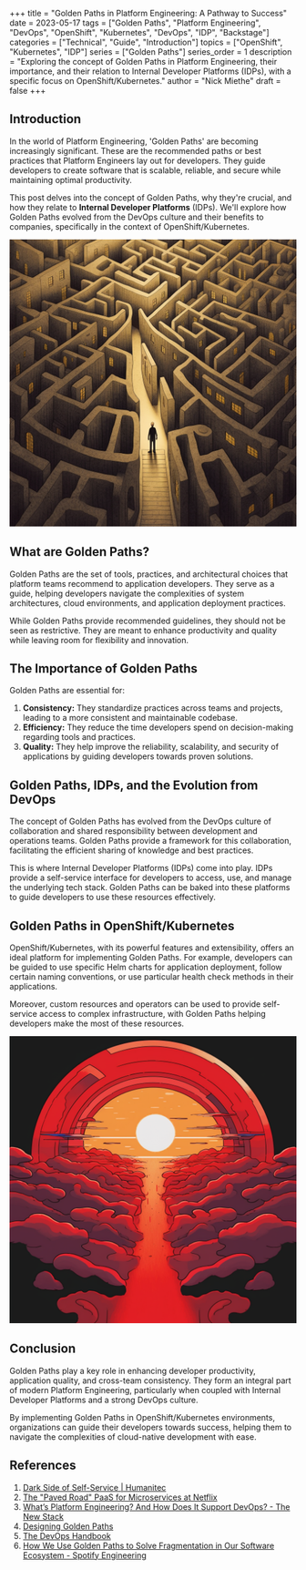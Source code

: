 +++
title = "Golden Paths in Platform Engineering: A Pathway to Success"
date = 2023-05-17
tags = ["Golden Paths", "Platform Engineering", "DevOps", "OpenShift", "Kubernetes", "DevOps", "IDP", "Backstage"]
categories = ["Technical", "Guide", "Introduction"]
topics = ["OpenShift", "Kubernetes", "IDP"]
series = ["Golden Paths"]
series_order = 1
description = "Exploring the concept of Golden Paths in Platform Engineering, their importance, and their relation to Internal Developer Platforms (IDPs), with a specific focus on OpenShift/Kubernetes."
author = "Nick Miethe"
draft = false
+++

## Introduction

In the world of Platform Engineering, 'Golden Paths' are becoming increasingly significant. These are the recommended paths or best practices that Platform Engineers lay out for developers. They guide developers to create software that is scalable, reliable, and secure while maintaining optimal productivity.

This post delves into the concept of Golden Paths, why they're crucial, and how they relate to **Internal Developer Platforms** (IDPs). We'll explore how Golden Paths evolved from the DevOps culture and their benefits to companies, specifically in the context of OpenShift/Kubernetes.

![](illustration-golden-path-lab.png "Find your Golden Path in a puzzling world")

## What are Golden Paths?

Golden Paths are the set of tools, practices, and architectural choices that platform teams recommend to application developers. They serve as a guide, helping developers navigate the complexities of system architectures, cloud environments, and application deployment practices.

While Golden Paths provide recommended guidelines, they should not be seen as restrictive. They are meant to enhance productivity and quality while leaving room for flexibility and innovation.

## The Importance of Golden Paths

Golden Paths are essential for:

1. **Consistency:** They standardize practices across teams and projects, leading to a more consistent and maintainable codebase.
2. **Efficiency:** They reduce the time developers spend on decision-making regarding tools and practices.
3. **Quality:** They help improve the reliability, scalability, and security of applications by guiding developers towards proven solutions.

## Golden Paths, IDPs, and the Evolution from DevOps

The concept of Golden Paths has evolved from the DevOps culture of collaboration and shared responsibility between development and operations teams. Golden Paths provide a framework for this collaboration, facilitating the efficient sharing of knowledge and best practices.

This is where Internal Developer Platforms (IDPs) come into play. IDPs provide a self-service interface for developers to access, use, and manage the underlying tech stack. Golden Paths can be baked into these platforms to guide developers to use these resources effectively.

## Golden Paths in OpenShift/Kubernetes

OpenShift/Kubernetes, with its powerful features and extensibility, offers an ideal platform for implementing Golden Paths. For example, developers can be guided to use specific Helm charts for application deployment, follow certain naming conventions, or use particular health check methods in their applications.

Moreover, custom resources and operators can be used to provide self-service access to complex infrastructure, with Golden Paths helping developers make the most of these resources.

![](illustration-golden-path-ocp.png "Many Golden Paths lead to OCP")

## Conclusion

Golden Paths play a key role in enhancing developer productivity, application quality, and cross-team consistency. They form an integral part of modern Platform Engineering, particularly when coupled with Internal Developer Platforms and a strong DevOps culture.

By implementing Golden Paths in OpenShift/Kubernetes environments, organizations can guide their developers towards success, helping them to navigate the complexities of cloud-native development with ease.

## References

1. [Dark Side of Self-Service | Humanitec](https://humanitec.com/blog/what-developer-self-service-shouldnt-look-like)
2. [The "Paved Road" PaaS for Microservices at Netflix](https://www.infoq.com/news/2017/06/paved-paas-netflix/)
3. [What’s Platform Engineering? And How Does It Support DevOps? - The New Stack](https://thenewstack.io/whats-platform-engineering-and-how-does-it-support-devops/)
4. [Designing Golden Paths](https://cloud.redhat.com/blog/designing-golden-paths)
5. [The DevOps Handbook](https://www.amazon.com/DevOps-Handbook-World-Class-Reliability-Organizations-dp-1950508404/dp/1950508404?&linkCode=ll1&tag=miethe-20&linkId=e42bc48a8f38de1bf128f0395aa45b28&language=en_US&ref_=as_li_ss_tl)
6. [How We Use Golden Paths to Solve Fragmentation in Our Software Ecosystem - Spotify Engineering](https://engineering.atspotify.com/2020/08/how-we-use-golden-paths-to-solve-fragmentation-in-our-software-ecosystem/)
